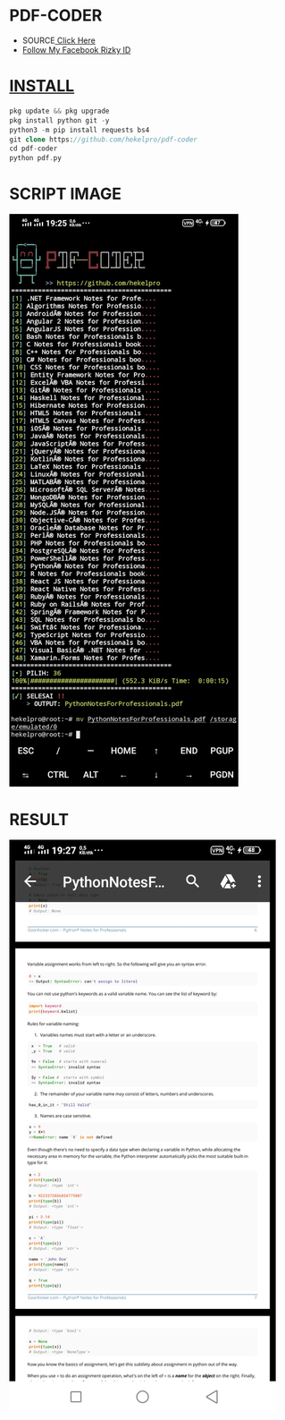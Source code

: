 # PDF-CODER
+ SOURCE<a href="https://books.goalkicker.com/"> Click Here</br>
+ Follow My Facebook<a href="https://www.facebook.com/riski.darmawan.1690671"> Rizky ID<br>
# INSTALL
```php
pkg update && pkg upgrade
pkg install python git -y
python3 -m pip install requests bs4
git clone https://github.com/hekelpro/pdf-coder
cd pdf-coder
python pdf.py
```
# SCRIPT IMAGE
![ss](https://github.com/hekelpro/pdf-coder/blob/main/screenshot/Screenshot_2020_1010_192551.jpg)
# RESULT
![result](https://github.com/hekelpro/pdf-coder/blob/main/screenshot/Screenshot_20201010_192702.jpg)

